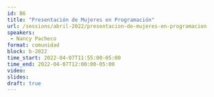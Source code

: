 ```yaml
---
id: B6
title: "Presentación de Mujeres en Programación"
url: /sessions/abril-2022/presentacion-de-mujeres-en-programacion
speakers:
 - Nancy Pacheco
format: comunidad
block: b-2022
time_start: 2022-04-07T11:55:00-05:00
time_end: 2022-04-07T12:00:00-05:00
video:
slides:
draft: true
---
```

